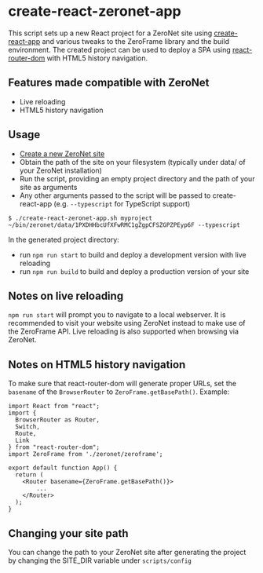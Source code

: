 # create-react-zeronet-app
This script sets up a new React project for a ZeroNet site using [create-react-app](https://github.com/facebook/create-react-app) and various tweaks to the ZeroFrame library and the build environment.
The created project can be used to deploy a SPA using [react-router-dom](https://github.com/ReactTraining/react-router) with HTML5 history navigation.

## Features made compatible with ZeroNet
* Live reloading
* HTML5 history navigation

## Usage
* [Create a new ZeroNet site](https://zeronet.io/docs/using_zeronet/create_new_site/)
* Obtain the path of the site on your filesystem (typically under data/ of your ZeroNet installation)
* Run the script, providing an empty project directory and the path of your site as arguments
* Any other arguments passed to the script will be passed to create-react-app (e.g. `--typescript` for TypeScript support)

```
$ ./create-react-zeronet-app.sh myproject ~/bin/zeronet/data/1PXDHHbcUfXFwRMC1gZgpCFSZGPZPEyp6F --typescript
```
In the generated project directory:
* run `npm run start` to build and deploy a development version with live reloading
* run `npm run build` to build and deploy a production version of your site

## Notes on live reloading
`npm run start` will prompt you to navigate to a local webserver.
It is recommended to visit your website using ZeroNet instead to make use of the ZeroFrame API.
Live reloading is also supported when browsing via ZeroNet.

## Notes on HTML5 history navigation
To make sure that react-router-dom will generate proper URLs, set the `basename` of the `BrowserRouter` to `ZeroFrame.getBasePath()`.
Example:
```
import React from "react";
import {
  BrowserRouter as Router,
  Switch,
  Route,
  Link
} from "react-router-dom";
import ZeroFrame from './zeronet/zeroframe';

export default function App() {
  return (
    <Router basename={ZeroFrame.getBasePath()}>
        ...
    </Router>
  );
}
```

## Changing your site path
You can change the path to your ZeroNet site after generating the project by changing the SITE_DIR variable under `scripts/config`

